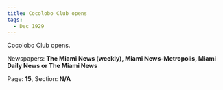 ```yaml
---  
title: Cocolobo Club opens  
tags:  
  - Dec 1929  
---  
```

  
Cocolobo Club opens.  
  
Newspapers: **The Miami News (weekly), Miami News-Metropolis, Miami Daily News or The Miami News**  
  
Page: **15**, Section: **N/A** 
